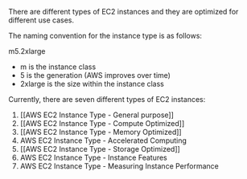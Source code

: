 There are different types of EC2 instances and they are optimized for different use cases.

The naming convention for the instance type is as follows:

m5.2xlarge
- m is the instance class
- 5 is the generation (AWS improves over time)
- 2xlarge is the size within the instance class

Currently, there are seven different types of EC2 instances:

1. [[AWS EC2 Instance Type - General purpose]]
2. [[AWS EC2 Instance Type - Compute Optimized]]
3. [[AWS EC2 Instance Type - Memory Optimized]]
4. AWS EC2 Instance Type - Accelerated Computing
5. [[AWS EC2 Instance Type - Storage Optimized]]
6. AWS EC2 Instance Type - Instance Features
7. AWS EC2 Instance Type - Measuring Instance Performance